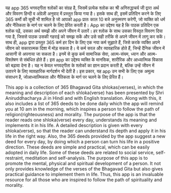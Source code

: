 यह app 365 भगवद्गीता श्लोकों का संग्रह है, जिसमें प्रत्येक श्लोक का श्री अनिरुद्धाचर्य जी द्वारा अर्थ और विवरण हिन्दी व अंग्रेज़ी अनुवाद में प्रस्तुत किया गया है। इसके साथ ही, इसमें प्रतिदिन करने के लिए 365 कर्मो की सूची भी शामिल है जो आपको app प्रातः काल 10 बजे अनुस्मरण करेगी, जो व्यक्ति को धर्म और नैतिकता के मार्ग पर चलने के लिए प्रेरित करती है। App का उद्देश्य यह है कि पाठक प्रतिदिन  एक श्लोक पढ़ें, उसका अर्थ समझें और अपने जीवन में उतारें। हर श्लोक के साथ उसका विस्तृत विवरण दिया गया है, जिससे पाठक उसकी गहराई को समझ सकें और उसे सही तरीके से अपने जीवन में लागू कर सकें। साथ ही, app द्वारा प्रस्तुत 365 कर्म हर दिन के लिए एक नया कर्म सुझाते हैं, जिसे करके व्यक्ति अपने जीवन को सकारात्मक दिशा में मोड़ सकता है। ये कर्म सरल और व्यावहारिक होते हैं, जिन्हें दैनिक जीवन में आसानी से अपनाया जा सकता है। इनमें से कुछ कर्म सामाजिक सेवा, आत्म-संयम, ध्यान और आत्म-विश्लेषण से संबंधित होते हैं। इस app का उद्देश्य व्यक्ति के मानसिक, शारीरिक और आध्यात्मिक विकास को बढ़ावा देना है। यह न केवल भगवद्गीता के श्लोकों का ज्ञान प्रदान करती है, बल्कि उन्हें जीवन में उतारने के लिए व्यावहारिक मार्गदर्शन भी देती है। इस प्रकार, यह app उन सभी के लिए एक अमूल्य संसाधन है, जोआध्यात्मिकता और नैतिकता के मार्ग पर चलने के लिए प्रेरित हैं।

This app is a collection of 365 Bhagavad Gita shlokas(verses), in which the meaning and description of each shloka(verse) has been presented by Shri Aniruddhacharya Ji in Hindi and with English translation. Along with this, it also includes a list of 365 deeds to be done daily which the app will remind you at 10 am in the morning, which inspires a person to follow the path of religion(righteousness) and morality. The purpose of the app is that the reader reads one shloka(verse) every day, understands its meaning and implements it in his life. A detailed description is given with every shloka(verse), so that the reader can understand its depth and apply it in his life in the right way. Also, the 365 deeds provided by the app suggest a new deed for every day, by doing which a person can turn his life in a positive direction. These deeds are simple and practical, which can be easily adopted in daily life. Some of these deeds are related to social service, self-restraint, meditation and self-analysis. The purpose of this app is to promote the mental, physical and spiritual development of a person. It not only provides knowledge of the verses of the Bhagavad Gita but also gives practical guidance to implement them in life. Thus, this app is an invaluable resource for all those who are inspired to follow the path of spirituality and morality.
